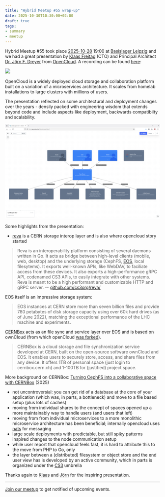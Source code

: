 ```yaml
---
title: "Hybrid Meetup #55 wrap-up"
date: 2025-10-30T10:30:00+02:00
draft: true
tags:
- summary
- meetup
---
```


Hybrid Meetup #55 took place
[2025-10-28](https://www.meetup.com/de-de/leipzig-golang/events/305626267) 19:00 at
[Basislager Leipzig](https://basislager.co) and we had a great presentation by
[Klaas Freitag](https://www.linkedin.com/in/klaasf/) (CTO) and Principal Architect
[Dr. Jörn F. Dreyer](https://www.xing.com/profile/Joern_Dreyer) from
[OpenCloud](https://opencloud.eu). A recording can be found [here](https://youtu.be/DChn7mZuiIA):

![](screenshot-2025-10-30-134510-leipzig-gophers-55-opencloud-youtube.png)

OpenCloud is a widely deployed cloud storage and collaboration platform built
on a variation of a microservices architecture. It scales from homelab
installations to large clusters with millions of users.

The presentation reflected on some architectural and deployment changes over
the years - densily packed with engineering wisdom that extends beyond code and
include aspects like deployment, backwards compatibilty and scalability.

![](/meetup-55-opencloud/screenshot-2025-10-31-112307-opencloud-landscape.png)

Some highlights from the presentation:

* [reva](https://reva.link/) is a CERN storage interop layer and is also where opencloud story started

> Reva is an interoperability platform consisting of several daemons written in
> Go. It acts as bridge between high-level clients (mobile, web, desktop) and
> the underlying storage (CephFS,
> [EOS](https://eos-docs.web.cern.ch/diopside/introduction/index.html), local
> filesytems). It exports well-known APIs, like WebDAV, to faciliate access
> from these devices. It also exports a high-performance gRPC API, codenamed
> CS3 APIs, to easily integrate with other systems. Reva is meant to be a high
> performant and customizable HTTP and gRPC server. --
> [github.com/cs3org/reva/](https://github.com/cs3org/reva/)

EOS itself is an impressive storage system:

> EOS instances at CERN store more than seven billion files and provide 780
> petabytes of disk storage capacity using over 60k hard drives (as of June
> 2022), matching the exceptional performance of the LHC machine and
> experiments.

[CERNBox](https://cern.service-now.com/service-portal?id=service_element&name=CERNBox-Service)
acts as an file sync and service layer over EOS and is based on ownCloud (from
which openCloud [was
forked](https://www.linux-magazin.de/artikel/opencloud-forkt-owncloud-neue-wendung-bei-den-freien-speichercloud-versionen/)).

> CERNBox is a cloud storage and file synchronization service developed at
> CERN, built on the open-source software ownCloud and EOS. It enables users to
> securely store, access, and share files from any device. It offers 1TB of
> personal space (just login to cernbox.cern.ch) and 1-100TB for (justified)
> project space.

More background on CERNBox: [Turning CephFS into a collaborative space with
CERNBox](https://www.epj-conferences.org/articles/epjconf/pdf/2025/22/epjconf_chep2025_01041.pdf)
(2025)

* not uncontroversial: you can get rid of a database at the core of your application (which was, in parts, a bottleneck) and move to a file based setup (plus lots of caches)
* moving from individual shares to the concept of spaces opened up a more maintainably way to handle users (and users that left)
* moving from from individual microservices to a more monolithic microservice architecture has been beneficial; internally opencloud uses [nats](https://nats.io/) for messaging
* large scale deployments with predictable, but still spiky patterns inspired changes to the node communication setup
* while user report that opencloud feels fast, it is hard to attribute this to the move from PHP to Go, only
* the layer between a (distributed) filesystem or object store and the end user
  view has is developed by an active community, which in parts is organized
  under the [CS3](https://www.cs3community.org/) umbrella


Thanks again to [Klaas](https://www.linkedin.com/in/klaasf/) and
[Jörn](https://www.xing.com/profile/Joern_Dreyer) for the inspiring
presentation.

----

[Join our meetup](https://www.meetup.com/de-DE/leipzig-golang/) to get notified of upcoming events.
